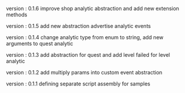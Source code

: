   version : 0.1.6
  improve shop analytic abstraction and add new extension methods

  version : 0.1.5
  add new abstraction advertise analytic events

  version : 0.1.4
  change analytic type from enum to string, add new arguments to quest analytic

  version : 0.1.3
  add abstraction for quest and add level failed for level analytic

  version : 0.1.2
  add multiply params into custom event abstraction

  version : 0.1.1
  defining separate script assembly for samples